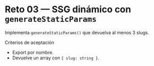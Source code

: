 # Reto 03 — SSG dinámico con `generateStaticParams`

Implementa `generateStaticParams()` que devuelva al menos 3 slugs.

Criterios de aceptación
- Export por nombre.
- Devuelve un array con `{ slug: string }`.
